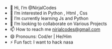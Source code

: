 - 👋 Hi, I’m @NirjalCodes
- 👀 I’m interested in Python , Html , Css
- 🌱 I’m currently learning Js and Python
- 💞️ I’m looking to collaborate on Various Projects
- 📫 How to reach me nirjalcodes@gmail.com
- 😄 Pronouns: Cod/er | He/Him
- ⚡ Fun fact: I want to hack nasa

